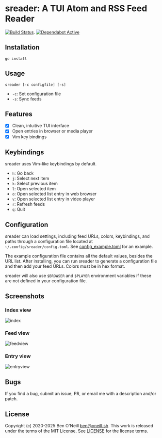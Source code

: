 # sreader: A TUI Atom and RSS Feed Reader

[![Build Status](https://github.com/bmoneill/sreader/actions/workflows/go.yml/badge.svg?branch=master)](https://github.com/bmoneill/sreader/actions/workflows/go.yml).
[![Dependabot Active](https://img.shields.io/badge/dependabot-active-brightgreen?style=flat-square&logo=dependabot)](https://github.com/bmoneill/sreader/security/dependabot)

## Installation

```shell
go install
```

## Usage

```shell
sreader [-c configfile] [-s]
```

- `-c`: Set configuration file
- `-s`: Sync feeds

## Features

- [X] Clean, intuitive TUI interface
- [X] Open entries in browser or media player
- [X] Vim key bindings

## Keybindings

sreader uses Vim-like keybindings by default.

- `h`: Go back
- `j`: Select next item
- `k`: Select previous item
- `l`: Open selected item
- `o`: Open selected list entry in web browser
- `v`: Open selected list entry in video player
- `r`: Refresh feeds
- `q`: Quit

## Configuration

sreader can load settings, including feed URLs, colors, keybindings, and paths
through a configuration file located at `~/.config/sreader/config.toml`. See
[config_example.toml](config_example.toml) for an example.

The example configuration file contains all the default values, besides the URL
list. After installing, you can run sreader to generate a configuration file
and then add your feed URLs. Colors must be in hex format.

sreader will also use `$BROWSER` and `$PLAYER` environment variables if these
are not defined in your configuration file.

## Screenshots

### Index view

![index](https://oneill.sh/img/sreader-index.png)

### Feed view

![feedview](https://oneill.sh/img/sreader-feedview.png)

### Entry view

![entryview](https://oneill.sh/img/sreader-entryview.png)

## Bugs

If you find a bug, submit an issue, PR, or email me with a description and/or patch.

## License

Copyright (c) 2020-2025 Ben O'Neill <ben@oneill.sh>. This work is released under the
terms of the MIT License. See [LICENSE](LICENSE) for the license terms.
